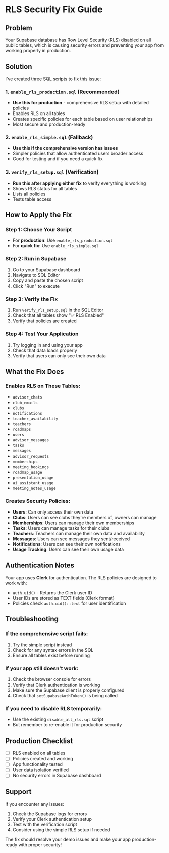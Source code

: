 # RLS Security Fix Guide

## Problem
Your Supabase database has Row Level Security (RLS) disabled on all public tables, which is causing security errors and preventing your app from working properly in production.

## Solution
I've created three SQL scripts to fix this issue:

### 1. `enable_rls_production.sql` (Recommended)
- **Use this for production** - comprehensive RLS setup with detailed policies
- Enables RLS on all tables
- Creates specific policies for each table based on user relationships
- Most secure and production-ready

### 2. `enable_rls_simple.sql` (Fallback)
- **Use this if the comprehensive version has issues**
- Simpler policies that allow authenticated users broader access
- Good for testing and if you need a quick fix

### 3. `verify_rls_setup.sql` (Verification)
- **Run this after applying either fix** to verify everything is working
- Shows RLS status for all tables
- Lists all policies
- Tests table access

## How to Apply the Fix

### Step 1: Choose Your Script
- For **production**: Use `enable_rls_production.sql`
- For **quick fix**: Use `enable_rls_simple.sql`

### Step 2: Run in Supabase
1. Go to your Supabase dashboard
2. Navigate to SQL Editor
3. Copy and paste the chosen script
4. Click "Run" to execute

### Step 3: Verify the Fix
1. Run `verify_rls_setup.sql` in the SQL Editor
2. Check that all tables show "✅ RLS Enabled"
3. Verify that policies are created

### Step 4: Test Your Application
1. Try logging in and using your app
2. Check that data loads properly
3. Verify that users can only see their own data

## What the Fix Does

### Enables RLS on These Tables:
- `advisor_chats`
- `club_emails`
- `clubs`
- `notifications`
- `teacher_availability`
- `teachers`
- `roadmaps`
- `users`
- `advisor_messages`
- `tasks`
- `messages`
- `advisor_requests`
- `memberships`
- `meeting_bookings`
- `roadmap_usage`
- `presentation_usage`
- `ai_assistant_usage`
- `meeting_notes_usage`

### Creates Security Policies:
- **Users**: Can only access their own data
- **Clubs**: Users can see clubs they're members of, owners can manage
- **Memberships**: Users can manage their own memberships
- **Tasks**: Users can manage tasks for their clubs
- **Teachers**: Teachers can manage their own data and availability
- **Messages**: Users can see messages they sent/received
- **Notifications**: Users can see their own notifications
- **Usage Tracking**: Users can see their own usage data

## Authentication Notes

Your app uses **Clerk** for authentication. The RLS policies are designed to work with:
- `auth.uid()` - Returns the Clerk user ID
- User IDs are stored as TEXT fields (Clerk format)
- Policies check `auth.uid()::text` for user identification

## Troubleshooting

### If the comprehensive script fails:
1. Try the simple script instead
2. Check for any syntax errors in the SQL
3. Ensure all tables exist before running

### If your app still doesn't work:
1. Check the browser console for errors
2. Verify that Clerk authentication is working
3. Make sure the Supabase client is properly configured
4. Check that `setSupabaseAuthToken()` is being called

### If you need to disable RLS temporarily:
- Use the existing `disable_all_rls.sql` script
- But remember to re-enable it for production security

## Production Checklist

- [ ] RLS enabled on all tables
- [ ] Policies created and working
- [ ] App functionality tested
- [ ] User data isolation verified
- [ ] No security errors in Supabase dashboard

## Support

If you encounter any issues:
1. Check the Supabase logs for errors
2. Verify your Clerk authentication setup
3. Test with the verification script
4. Consider using the simple RLS setup if needed

The fix should resolve your demo issues and make your app production-ready with proper security!
